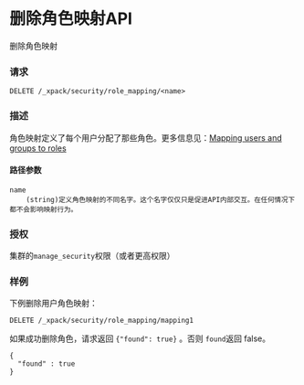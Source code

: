 # 删除角色映射API

删除角色映射

### 请求

```
DELETE /_xpack/security/role_mapping/<name>
```

### 描述

角色映射定义了每个用户分配了那些角色。更多信息见：[Mapping users and groups to roles](https://www.elastic.co/guide/en/elastic-stack-overview/6.4/mapping-roles.html)

#### 路径参数

```
name
    (string)定义角色映射的不同名字。这个名字仅仅只是促进API内部交互。在任何情况下都不会影响映射行为。
```

### 授权

集群的`manage_security`权限（或者更高权限）

### 样例

下例删除用户角色映射：

```
DELETE /_xpack/security/role_mapping/mapping1
```

如果成功删除角色，请求返回 `{"found": true}` 。否则 `found`返回 false。

```
{
  "found" : true
}
```



